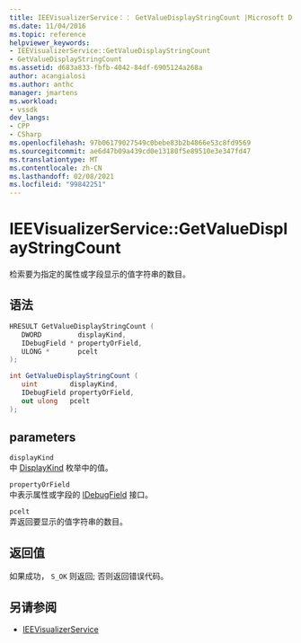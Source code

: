 ```yaml
---
title: IEEVisualizerService：： GetValueDisplayStringCount |Microsoft Docs
ms.date: 11/04/2016
ms.topic: reference
helpviewer_keywords:
- IEEVisualizerService::GetValueDisplayStringCount
- GetValueDisplayStringCount
ms.assetid: d683a833-fbfb-4042-84df-6905124a268a
author: acangialosi
ms.author: anthc
manager: jmartens
ms.workload:
- vssdk
dev_langs:
- CPP
- CSharp
ms.openlocfilehash: 97b06179027549c0bebe83b2b4866e53c8fd9569
ms.sourcegitcommit: ae6d47b09a439cd0e13180f5e89510e3e347fd47
ms.translationtype: MT
ms.contentlocale: zh-CN
ms.lasthandoff: 02/08/2021
ms.locfileid: "99842251"
---
```

# <a name="ieevisualizerservicegetvaluedisplaystringcount"></a>IEEVisualizerService::GetValueDisplayStringCount
检索要为指定的属性或字段显示的值字符串的数目。

## <a name="syntax"></a>语法

```cpp
HRESULT GetValueDisplayStringCount (
   DWORD         displayKind,
   IDebugField * propertyOrField,
   ULONG *       pcelt
);
```

```csharp
int GetValueDisplayStringCount (
   uint        displayKind,
   IDebugField propertyOrField,
   out ulong   pcelt
);
```

## <a name="parameters"></a>parameters
`displayKind`\
中 [DisplayKind](../../../extensibility/debugger/reference/displaykind.md) 枚举中的值。

`propertyOrField`\
中表示属性或字段的 [IDebugField](../../../extensibility/debugger/reference/idebugfield.md) 接口。

`pcelt`\
弄返回要显示的值字符串的数目。

## <a name="return-value"></a>返回值
 如果成功， `S_OK` 则返回; 否则返回错误代码。

## <a name="see-also"></a>另请参阅
- [IEEVisualizerService](../../../extensibility/debugger/reference/ieevisualizerservice.md)
